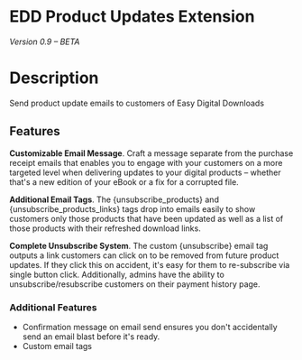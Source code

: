 EDD Product Updates Extension
===================

*Version 0.9 – BETA*

# Description

Send product update emails to customers of Easy Digital Downloads

## Features
**Customizable Email Message**. Craft a message separate from the purchase receipt emails that enables you to engage with your customers on a more targeted level when delivering updates to your digital products – whether that's a new edition of your eBook or a fix for a corrupted file.

**Additional Email Tags**. The {unsubscribe_products} and {unsubscribe_products_links} tags drop into emails easily to show customers only those products that have been updated as well as a list of those products with their refreshed download links.

**Complete Unsubscribe System**. The custom {unsubscribe} email tag outputs a link customers can click on to be removed from future product updates. If they click this on accident, it's easy for them to re-subscribe via single button click. Additionally, admins have the ability to unsubscribe/resubscribe customers on their payment history page.

### Additional Features
* Confirmation message on email send ensures you don't accidentally send an email blast before it's ready.
* Custom email tags
